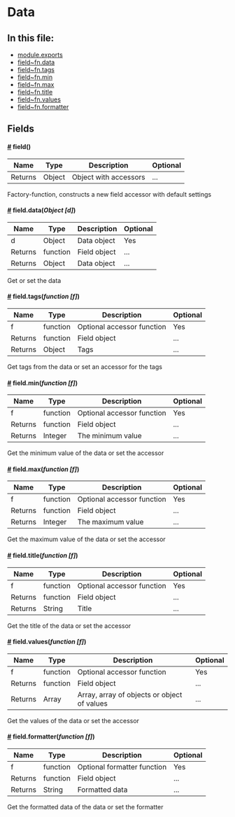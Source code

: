 # Data
## In this file:
* <a href="#module.exports">module.exports</a>
* <a href="#field~fn.data">field~fn.data</a>
* <a href="#field~fn.tags">field~fn.tags</a>
* <a href="#field~fn.min">field~fn.min</a>
* <a href="#field~fn.max">field~fn.max</a>
* <a href="#field~fn.title">field~fn.title</a>
* <a href="#field~fn.values">field~fn.values</a>
* <a href="#field~fn.formatter">field~fn.formatter</a>

## Fields
#### <a name='module.exports' href='#module.exports'>#</a> **field**()


|Name|Type|Description|Optional|
|----|----|-----------|--------|
| Returns | Object | Object with accessors | ... |

Factory-function, constructs a new field accessor with default settings  
#### <a name='field~fn.data' href='#field~fn.data'>#</a> field.**data**(*Object [d]*)


|Name|Type|Description|Optional|
|----|----|-----------|--------|
| d | Object | Data object |Yes|
| Returns | function | Field object | ... |
| Returns | Object | Data object | ... |

Get or set the data  
#### <a name='field~fn.tags' href='#field~fn.tags'>#</a> field.**tags**(*function [f]*)


|Name|Type|Description|Optional|
|----|----|-----------|--------|
| f | function | Optional accessor function |Yes|
| Returns | function | Field object | ... |
| Returns | Object | Tags | ... |

Get tags from the data or set an accessor for the tags  
#### <a name='field~fn.min' href='#field~fn.min'>#</a> field.**min**(*function [f]*)


|Name|Type|Description|Optional|
|----|----|-----------|--------|
| f | function | Optional accessor function |Yes|
| Returns | function | Field object | ... |
| Returns | Integer | The minimum value | ... |

Get the minimum value of the data or set the accessor  
#### <a name='field~fn.max' href='#field~fn.max'>#</a> field.**max**(*function [f]*)


|Name|Type|Description|Optional|
|----|----|-----------|--------|
| f | function | Optional accessor function |Yes|
| Returns | function | Field object | ... |
| Returns | Integer | The maximum value | ... |

Get the maximum value of the data or set the accessor  
#### <a name='field~fn.title' href='#field~fn.title'>#</a> field.**title**(*function [f]*)


|Name|Type|Description|Optional|
|----|----|-----------|--------|
| f | function | Optional accessor function |Yes|
| Returns | function | Field object | ... |
| Returns | String | Title | ... |

Get the title of the data or set the accessor  
#### <a name='field~fn.values' href='#field~fn.values'>#</a> field.**values**(*function [f]*)


|Name|Type|Description|Optional|
|----|----|-----------|--------|
| f | function | Optional accessor function |Yes|
| Returns | function | Field object | ... |
| Returns | Array | Array, array of objects or object of values | ... |

Get the values of the data or set the accessor  
#### <a name='field~fn.formatter' href='#field~fn.formatter'>#</a> field.**formatter**(*function [f]*)


|Name|Type|Description|Optional|
|----|----|-----------|--------|
| f | function | Optional formatter function |Yes|
| Returns | function | Field object | ... |
| Returns | String | Formatted data | ... |

Get the formatted data of the data or set the formatter  
